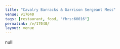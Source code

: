 ```yaml
---
title: "Cavalry Barracks & Garrison Sergeant Mess"
venue: v17040
tags: [restaurant, food, "fhrs:60016"]
permalink: /v/17040/
layout: venue
---
```

null